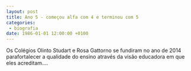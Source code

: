 ```yaml
---
layout: post
title: Ano 5 - começou alfa com 4 e terminou com 5
categories:
 - biografia
date: 1986-01-01 12:00:00 +0100
---
```


Os Colégios Olinto Studart e Rosa Gattorno se fundiram no ano de 2014 parafortalecer a qualidade do ensino através da visão educadora em que eles acreditam....

